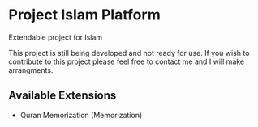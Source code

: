 Project Islam Platform
======================

Extendable project for Islam

This project is still being developed and not ready for use. If you wish to contribute to this project please feel free to contact me and I will make arrangments.

Available Extensions
--------------------

 - Quran Memorization (Memorization)
